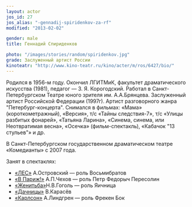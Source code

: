 ```yaml
---
layout: actor
jos_id: 27
jos_alias: "-gennadij-spiridenkov-za-rf"
modified: "2013-02-02"

gender: male
title: Геннадий Спириденков

photo: "/images/stories/random/spiridenkov.jpg"
grade: Заслуженный артист России
kinoteatr: "http://www.kino-teatr.ru/kino/acter/m/ros/6427/bio/"
---
```


Родился в 1956-м году. Окончил ЛГИТМиК, факультет драматического искусства (1981), педагог — З. Я. Корогодский. Работал в Санкт-Петербургском Театре юного зрителя им. А.А.Брянцева. Заслуженный артист Российской Федерации (1997г). Артист разговорного жанра "Петербург-концерта". Снимался в фильмах: «Мама» (короткометражный), «Версия», т/с «Тайны следствия-7», т/с «Улицы разбитых фонарей», «Татьяна Ларина», «Синема, синема, или Неотвратимая весна», «Осечка» (фильм-спектакль), «Кабачок "13 стульев"» и др.

В Санкт-Петербургском государственном драматическом театре «Комедианты» с 2007 года.

Занят в спектаклях:

- [«ЛЕС»](91-les.html) А.Островский — роль Восьмибратов
- [«В Париж!»](41-v-paris.html) А.П.Чехов — роль Петр Федорыч Пересолин
- [«Женитьба»](69-genitba.html)Н.В.Гоголь — роль Яичница
- [«Дачницы»](43-dachnici.html) В.Карасёв
- [«Карлсон»](147-karlson.html) А.Линдгрен — роль Фрекен Бок